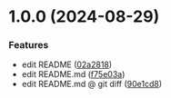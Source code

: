 # 1.0.0 (2024-08-29)


### Features

* edit README ([02a2818](https://github.com/bchotmailcb/learn_git_github/commit/02a2818fae997281e41b90427a85be3e5a7bc512))
* edit README.md ([f75e03a](https://github.com/bchotmailcb/learn_git_github/commit/f75e03a6130023732f7290d4356f4603531bf8b5))
* edit README.md @ git diff ([90e1cd8](https://github.com/bchotmailcb/learn_git_github/commit/90e1cd839d37035c860f670d70cdf06cc2665f88))



